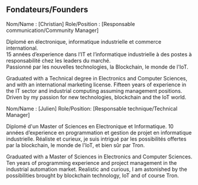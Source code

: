 ## Fondateurs/Founders

Nom/Name : [Christian]
Role/Position : [Responsable communication/Community Manager]

Diplomé en électronique, informatique industrielle et commerce international.  
15 années d’experience dans l’IT et l’informatique industrielle à des postes à responsabilité chez les leaders du marché.  
Passionné par les nouvelles technologies, la Blockchain, le monde de l'IoT.

Graduated with a Technical degree in Electronics and Computer Sciences, and with an international marketing license.
Fifteen years of experience in the IT sector and industrial computing assuming management positions.
Driven by my passion for new technologies, blockchain and the IoT world.



Nom/Name : [Julien]
Role/Position: [Responsable technique/Technical Manager]

Diplomé d'un Master of Sciences en Electronique et Informatique.
10 années d’experience en programmation et gestion de projet en informatique industrielle.
Réaliste et curieux, je suis intrigué par les possibilités offertes par la blockchain, le monde de l'IoT, et bien sûr par Tron.

Graduated with a Master of Sciences in Electronics and Computer Sciences.
Ten years of programming experience and project management in the industrial automation market.
Realistic and curious, I am astonished by the possibilities brought by blockchain technology, IoT and of course Tron.
